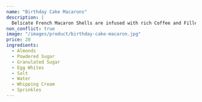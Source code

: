 ```yaml
---
name: "Birthday Cake Macarons"
description: |
  Delicate French Macaron Shells are infused with rich Coffee and Filled with Creamy Chocolate filling.
non_conflict: true
image: "/images/product/birthday-cake-macaron.jpg"
price: 20
ingredients:
  - Almonds
  - Powdered Sugar
  - Granulated Sugar
  - Egg Whites
  - Salt
  - Water
  - Whipping Cream
  - Sprinkles
---
```


